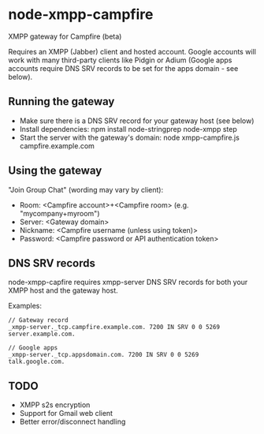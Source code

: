 # node-xmpp-campfire

XMPP gateway for Campfire (beta)

Requires an XMPP (Jabber) client and hosted account. Google accounts will work with many third-party clients like Pidgin or Adium (Google apps accounts require DNS SRV records to be set for the apps domain - see below).


## Running the gateway

- Make sure there is a DNS SRV record for your gateway host (see below)
- Install dependencies:
    npm install node-stringprep node-xmpp step
- Start the server with the gateway's domain:
    node xmpp-campfire.js campfire.example.com


## Using the gateway

"Join Group Chat" (wording may vary by client):

- Room: &lt;Campfire account&gt;+&lt;Campfire room&gt; (e.g. "mycompany+myroom")
- Server: &lt;Gateway domain&gt;
- Nickname: &lt;Campfire username (unless using token)&gt;
- Password: &lt;Campfire password or API authentication token&gt;


## DNS SRV records

node-xmpp-capfire requires xmpp-server DNS SRV records for both your XMPP host and the gateway host.

Examples:

    // Gateway record
    _xmpp-server._tcp.campfire.example.com. 7200 IN SRV 0 0 5269 server.example.com.
    
    // Google apps
    _xmpp-server._tcp.appsdomain.com. 7200 IN SRV 0 0 5269 talk.google.com.


## TODO

- XMPP s2s encryption
- Support for Gmail web client
- Better error/disconnect handling
